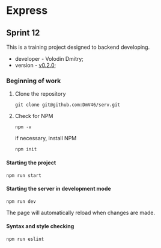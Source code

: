 # Express
## Sprint 12

This is a training project designed to backend developing.
- developer - Volodin Dmitry;
- version - [v0.2.0](https://dmv46.github.io/serv/);

### Beginning of work

1. Clone the repository
    ```
    git clone git@github.com:DmV46/serv.git
    ```

2. Check for NPM
    ```
    npm -v
    ```

    if necessary, install NPM 
    ```
    npm init
    ```

#### Starting the project
```
npm run start
```

#### Starting the server in development mode
```
npm run dev
```

The page will automatically reload when changes are made.

#### Syntax and style checking
```
npm run eslint
```

